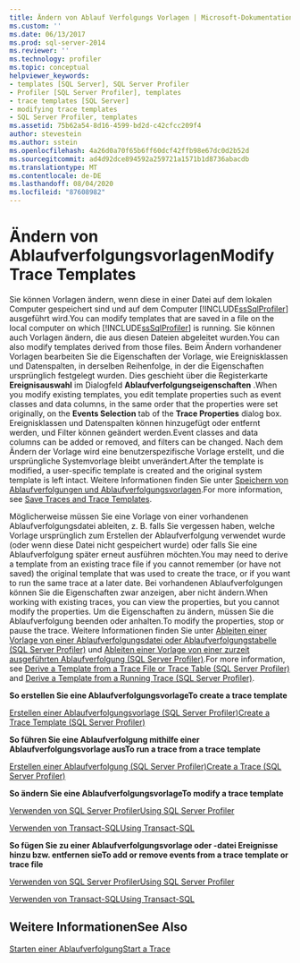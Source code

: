 ```yaml
---
title: Ändern von Ablauf Verfolgungs Vorlagen | Microsoft-Dokumentation
ms.custom: ''
ms.date: 06/13/2017
ms.prod: sql-server-2014
ms.reviewer: ''
ms.technology: profiler
ms.topic: conceptual
helpviewer_keywords:
- templates [SQL Server], SQL Server Profiler
- Profiler [SQL Server Profiler], templates
- trace templates [SQL Server]
- modifying trace templates
- SQL Server Profiler, templates
ms.assetid: 75b62a54-8d16-4599-bd2d-c42cfcc209f4
author: stevestein
ms.author: sstein
ms.openlocfilehash: 4a26d0a70f65b6ff60dcf42ffb98e67dc0d2b52d
ms.sourcegitcommit: ad4d92dce894592a259721a1571b1d8736abacdb
ms.translationtype: MT
ms.contentlocale: de-DE
ms.lasthandoff: 08/04/2020
ms.locfileid: "87608982"
---
```

# <a name="modify-trace-templates"></a><span data-ttu-id="4bfe1-102">Ändern von Ablaufverfolgungsvorlagen</span><span class="sxs-lookup"><span data-stu-id="4bfe1-102">Modify Trace Templates</span></span>
  <span data-ttu-id="4bfe1-103">Sie können Vorlagen ändern, wenn diese in einer Datei auf dem lokalen Computer gespeichert sind und auf dem Computer [!INCLUDE[ssSqlProfiler](../../includes/sssqlprofiler-md.md)] ausgeführt wird.</span><span class="sxs-lookup"><span data-stu-id="4bfe1-103">You can modify templates that are saved in a file on the local computer on which [!INCLUDE[ssSqlProfiler](../../includes/sssqlprofiler-md.md)] is running.</span></span> <span data-ttu-id="4bfe1-104">Sie können auch Vorlagen ändern, die aus diesen Dateien abgeleitet wurden.</span><span class="sxs-lookup"><span data-stu-id="4bfe1-104">You can also modify templates derived from those files.</span></span> <span data-ttu-id="4bfe1-105">Beim Ändern vorhandener Vorlagen bearbeiten Sie die Eigenschaften der Vorlage, wie Ereignisklassen und Datenspalten, in derselben Reihenfolge, in der die Eigenschaften ursprünglich festgelegt wurden. Dies geschieht über die Registerkarte **Ereignisauswahl** im Dialogfeld **Ablaufverfolgungseigenschaften** .</span><span class="sxs-lookup"><span data-stu-id="4bfe1-105">When you modify existing templates, you edit template properties such as event classes and data columns, in the same order that the properties were set originally, on the **Events Selection** tab of the **Trace Properties** dialog box.</span></span> <span data-ttu-id="4bfe1-106">Ereignisklassen und Datenspalten können hinzugefügt oder entfernt werden, und Filter können geändert werden.</span><span class="sxs-lookup"><span data-stu-id="4bfe1-106">Event classes and data columns can be added or removed, and filters can be changed.</span></span> <span data-ttu-id="4bfe1-107">Nach dem Ändern der Vorlage wird eine benutzerspezifische Vorlage erstellt, und die ursprüngliche Systemvorlage bleibt unverändert.</span><span class="sxs-lookup"><span data-stu-id="4bfe1-107">After the template is modified, a user-specific template is created and the original system template is left intact.</span></span> <span data-ttu-id="4bfe1-108">Weitere Informationen finden Sie unter [Speichern von Ablaufverfolgungen und Ablaufverfolgungsvorlagen](save-traces-and-trace-templates.md).</span><span class="sxs-lookup"><span data-stu-id="4bfe1-108">For more information, see [Save Traces and Trace Templates](save-traces-and-trace-templates.md).</span></span>  
  
 <span data-ttu-id="4bfe1-109">Möglicherweise müssen Sie eine Vorlage von einer vorhandenen Ablaufverfolgungsdatei ableiten, z. B. falls Sie vergessen haben, welche Vorlage ursprünglich zum Erstellen der Ablaufverfolgung verwendet wurde (oder wenn diese Datei nicht gespeichert wurde) oder falls Sie eine Ablaufverfolgung später erneut ausführen möchten.</span><span class="sxs-lookup"><span data-stu-id="4bfe1-109">You may need to derive a template from an existing trace file if you cannot remember (or have not saved) the original template that was used to create the trace, or if you want to run the same trace at a later date.</span></span> <span data-ttu-id="4bfe1-110">Bei vorhandenen Ablaufverfolgungen können Sie die Eigenschaften zwar anzeigen, aber nicht ändern.</span><span class="sxs-lookup"><span data-stu-id="4bfe1-110">When working with existing traces, you can view the properties, but you cannot modify the properties.</span></span> <span data-ttu-id="4bfe1-111">Um die Eigenschaften zu ändern, müssen Sie die Ablaufverfolgung beenden oder anhalten.</span><span class="sxs-lookup"><span data-stu-id="4bfe1-111">To modify the properties, stop or pause the trace.</span></span> <span data-ttu-id="4bfe1-112">Weitere Informationen finden Sie unter [Ableiten einer Vorlage von einer Ablaufverfolgungsdatei oder Ablaufverfolgungstabelle &#40;SQL Server Profiler&#41;](sql-server-profiler.md) und [Ableiten einer Vorlage von einer zurzeit ausgeführten Ablaufverfolgung &#40;SQL Server Profiler&#41;](derive-a-template-from-a-running-trace-sql-server-profiler.md).</span><span class="sxs-lookup"><span data-stu-id="4bfe1-112">For more information, see [Derive a Template from a Trace File or Trace Table &#40;SQL Server Profiler&#41;](sql-server-profiler.md) and [Derive a Template from a Running Trace &#40;SQL Server Profiler&#41;](derive-a-template-from-a-running-trace-sql-server-profiler.md).</span></span>  
  
 <span data-ttu-id="4bfe1-113">**So erstellen Sie eine Ablaufverfolgungsvorlage**</span><span class="sxs-lookup"><span data-stu-id="4bfe1-113">**To create a trace template**</span></span>  
  
 [<span data-ttu-id="4bfe1-114">Erstellen einer Ablaufverfolgungsvorlage &#40;SQL Server Profiler&#41;</span><span class="sxs-lookup"><span data-stu-id="4bfe1-114">Create a Trace Template &#40;SQL Server Profiler&#41;</span></span>](create-a-trace-template-sql-server-profiler.md)  
  
 <span data-ttu-id="4bfe1-115">**So führen Sie eine Ablaufverfolgung mithilfe einer Ablaufverfolgungsvorlage aus**</span><span class="sxs-lookup"><span data-stu-id="4bfe1-115">**To run a trace from a trace template**</span></span>  
  
 [<span data-ttu-id="4bfe1-116">Erstellen einer Ablaufverfolgung &#40;SQL Server Profiler&#41;</span><span class="sxs-lookup"><span data-stu-id="4bfe1-116">Create a Trace &#40;SQL Server Profiler&#41;</span></span>](create-a-trace-sql-server-profiler.md)  
  
 <span data-ttu-id="4bfe1-117">**So ändern Sie eine Ablaufverfolgungsvorlage**</span><span class="sxs-lookup"><span data-stu-id="4bfe1-117">**To modify a trace template**</span></span>  
  
 [<span data-ttu-id="4bfe1-118">Verwenden von SQL Server Profiler</span><span class="sxs-lookup"><span data-stu-id="4bfe1-118">Using SQL Server Profiler</span></span>](../../database-engine/modify-a-trace-template-sql-server-profiler.md)  
  
 [<span data-ttu-id="4bfe1-119">Verwenden von Transact-SQL</span><span class="sxs-lookup"><span data-stu-id="4bfe1-119">Using Transact-SQL</span></span>](../../relational-databases/sql-trace/modify-an-existing-trace-transact-sql.md)  
  
 <span data-ttu-id="4bfe1-120">**So fügen Sie zu einer Ablaufverfolgungsvorlage oder -datei Ereignisse hinzu bzw. entfernen sie**</span><span class="sxs-lookup"><span data-stu-id="4bfe1-120">**To add or remove events from a trace template or trace file**</span></span>  
  
 [<span data-ttu-id="4bfe1-121">Verwenden von SQL Server Profiler</span><span class="sxs-lookup"><span data-stu-id="4bfe1-121">Using SQL Server Profiler</span></span>](specify-events-and-data-columns-for-a-trace-file-sql-server-profiler.md)  
  
 [<span data-ttu-id="4bfe1-122">Verwenden von Transact-SQL</span><span class="sxs-lookup"><span data-stu-id="4bfe1-122">Using Transact-SQL</span></span>](/sql/relational-databases/system-stored-procedures/sp-trace-setevent-transact-sql)  
  
## <a name="see-also"></a><span data-ttu-id="4bfe1-123">Weitere Informationen</span><span class="sxs-lookup"><span data-stu-id="4bfe1-123">See Also</span></span>  
 [<span data-ttu-id="4bfe1-124">Starten einer Ablaufverfolgung</span><span class="sxs-lookup"><span data-stu-id="4bfe1-124">Start a Trace</span></span>](start-a-trace.md)  
  
  

